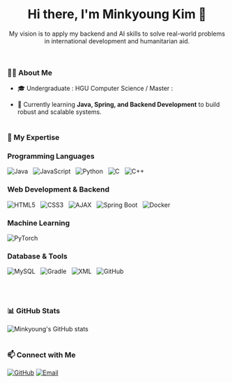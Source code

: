 <h1 align="center">Hi there, I'm Minkyoung Kim 👋<br></h1>
<p align="center">
    My vision is to apply my backend and AI skills to solve real-world problems in international development and humanitarian aid.</p>
<br>

### 👨‍💻 About Me  
- 🎓 Undergraduate : HGU Computer Science / Master :    

- 🌱 Currently learning **Java, Spring, and Backend Development** to build robust and scalable systems.
<br><br>

### 🚀 My Expertise
### Programming Languages  
![Java](https://img.shields.io/badge/Java-007396?style=for-the-badge&logo=java&logoColor=white)  
![JavaScript](https://img.shields.io/badge/JavaScript-F7DF1E?style=for-the-badge&logo=javascript&logoColor=black)  
![Python](https://img.shields.io/badge/Python-3776AB?style=for-the-badge&logo=python&logoColor=white)  
![C](https://img.shields.io/badge/C-00599C?style=for-the-badge&logo=c&logoColor=white)  
![C++](https://img.shields.io/badge/C++-00599C?style=for-the-badge&logo=cplusplus&logoColor=white)

### Web Development & Backend  
![HTML5](https://img.shields.io/badge/HTML5-E34F26?style=for-the-badge&logo=html5&logoColor=white)  
![CSS3](https://img.shields.io/badge/CSS3-1572B6?style=for-the-badge&logo=css3&logoColor=white)  
![AJAX](https://img.shields.io/badge/AJAX-00599C?style=for-the-badge&logo=ajax&logoColor=white)  
![Spring Boot](https://img.shields.io/badge/Spring%20Boot-6DB33F?style=for-the-badge&logo=springboot&logoColor=white)  
![Docker](https://img.shields.io/badge/Docker-2496ED?style=for-the-badge&logo=docker&logoColor=white)

### Machine Learning  
![PyTorch](https://img.shields.io/badge/PyTorch-EE4C2C?style=for-the-badge&logo=pytorch&logoColor=white)

### Database & Tools  
![MySQL](https://img.shields.io/badge/MySQL-4479A1?style=for-the-badge&logo=mysql&logoColor=white)  
![Gradle](https://img.shields.io/badge/Gradle-02303A?style=for-the-badge&logo=gradle&logoColor=white)  
![XML](https://img.shields.io/badge/XML-FF6600?style=for-the-badge&logo=xml&logoColor=white)  
![GitHub](https://img.shields.io/badge/GitHub-181717?style=for-the-badge&logo=github&logoColor=white)

<br><br>

### 📊 GitHub Stats
![Minkyoung's GitHub stats](https://github-readme-stats.vercel.app/api?username=kmk01p&show_icons=true&theme=radical)
<br><br>

### 📫 Connect with Me
[![GitHub](https://img.shields.io/badge/GitHub-181717?style=for-the-badge&logo=github&logoColor=white)](https://github.com/kmk01p)
[![Email](https://img.shields.io/badge/Email-D14836?style=for-the-badge&logo=gmail&logoColor=white)](mailto:kmk021111@gmail.com)
